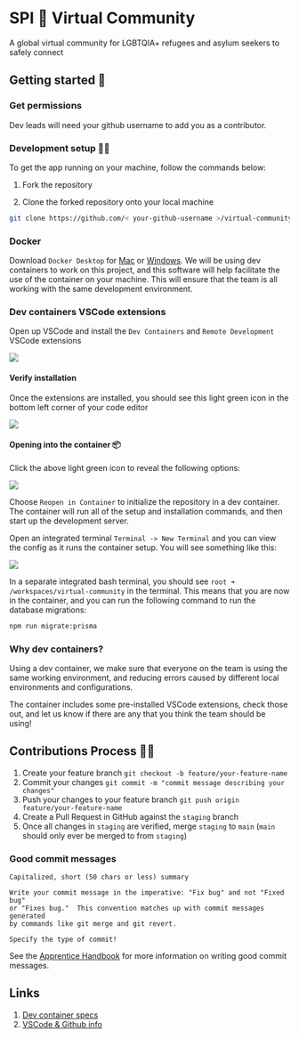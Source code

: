 # SPI 🌈 Virtual Community

A global virtual community for LGBTQIA+ refugees and asylum seekers to safely connect

## Getting started 🚀

### Get permissions

Dev leads will need your github username to add you as a contributor.

### Development setup 🧑‍💻

To get the app running on your machine, follow the commands below:

1. Fork the repository

2. Clone the forked repository onto your local machine

```bash
git clone https://github.com/< your-github-username >/virtual-community
```

### Docker

Download `Docker Desktop` for [Mac](https://docs.docker.com/desktop/install/mac-install/) or [Windows](https://docs.docker.com/desktop/install/windows-install/). We will be using dev containers to work on this project, and this software will help facilitate the use of the container on your machine. This will ensure that the team is all working with the same development environment.

### Dev containers VSCode extensions

Open up VSCode and install the `Dev Containers` and `Remote Development` VSCode extensions

<img src="https://res.cloudinary.com/eleni/image/upload/v1680124298/dev-container-2_ctewiq.png">

#### Verify installation

Once the extensions are installed, you should see this light green icon in the bottom left corner of your code editor

<img src="https://res.cloudinary.com/eleni/image/upload/v1680124126/dev-container-1_cefm7p.png">

#### Opening into the container 📦

Click the above light green icon to reveal the following options:

<img src="https://res.cloudinary.com/eleni/image/upload/v1680213092/Screenshot_2023-03-30_at_5.49.54_PM_ldtcux.png">

Choose `Reopen in Container` to initialize the repository in a dev container. The container will run all of the setup and installation commands, and then start up the development server.

Open an integrated terminal `Terminal -> New Terminal` and you can view the config as it runs the container setup. You will see something like this:

<img src="https://res.cloudinary.com/eleni/image/upload/v1680124651/dev-container-4_blhzgz.png">

In a separate integrated bash terminal, you should see `root ➜ /workspaces/virtual-community` in the terminal. This means that you are now in the container, and you can run the following command to run the database migrations:

```bash
npm run migrate:prisma
```

### Why dev containers?

Using a dev container, we make sure that everyone on the team is using the same working environment, and reducing errors caused by different local environments and configurations.

The container includes some pre-installed VSCode extensions, check those out, and let us know if there are any that you think the team should be using!

## Contributions Process 🤸‍♀️

1. Create your feature branch `git checkout -b feature/your-feature-name`
2. Commit your changes `git commit -m "commit message describing your changes"`
3. Push your changes to your feature branch `git push origin feature/your-feature-name`
4. Create a Pull Request in GitHub against the `staging` branch
5. Once all changes in `staging` are verified, merge `staging` to `main` (`main` should only ever be merged to from `staging`)

### Good commit messages

```
Capitalized, short (50 chars or less) summary

Write your commit message in the imperative: "Fix bug" and not "Fixed bug"
or "Fixes bug."  This convention matches up with commit messages generated
by commands like git merge and git revert.

Specify the type of commit!
```

See the [Apprentice Handbook](https://www.notion.so/Apprentice-Handbook-286800568746460885b9614b2ded5425) for more information on writing good commit messages.

## Links

1. [Dev container specs](https://containers.dev/)
2. [VSCode & Github info](https://code.visualstudio.com/docs/devcontainers/containers#_opening-a-terminal)
